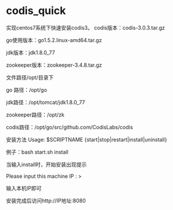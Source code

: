 codis_quick
===========
实现centos7系统下快速安装codis3。
codis版本：codis-3.0.3.tar.gz

go使用版本：go1.5.2.linux-amd64.tar.gz

jdk版本：jdk1.8.0_77

zookeeper版本：zookeeper-3.4.8.tar.gz

文件路径/opt/目录下

go 路径：/opt/go

jdk路径：/opt/tomcat/jdk1.8.0_77

zookeeper路径：/opt/zk

codis路径：/opt/go/src/github.com/CodisLabs/codis

安装方法
Usage: $SCRIPTNAME {start|stop|restart|install|uninstall}

例子：bash start.sh  install

当输入install时，开始安装出现提示

Please input this machine IP : >

输入本机IP即可

安装完成后访问http://IP地址:8080
